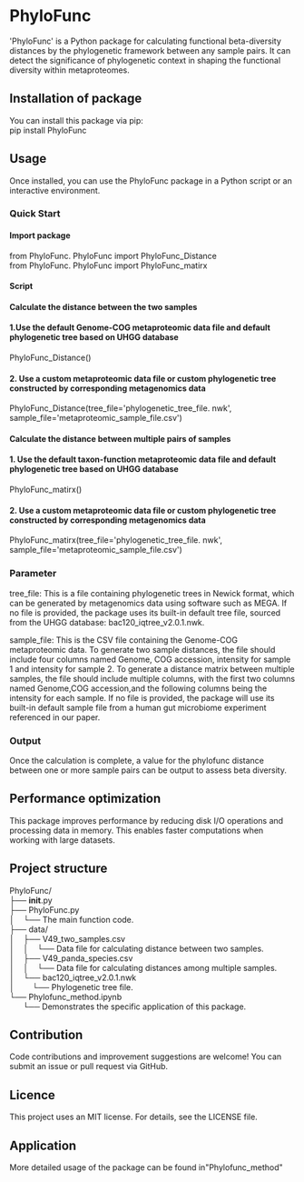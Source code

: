# PhyloFunc

'PhyloFunc' is a Python package for calculating functional beta-diversity distances by the phylogenetic framework between any sample pairs. It can detect the significance of phylogenetic context in shaping the functional diversity within metaproteomes.

## Installation of package

You can install this package via pip:  
pip install PhyloFunc

## Usage
Once installed, you can use the PhyloFunc package in a Python script or an interactive environment.

### Quick Start

#### Import package

from PhyloFunc. PhyloFunc import PhyloFunc_Distance  
from PhyloFunc. PhyloFunc import PhyloFunc_matirx
#### Script

#### Calculate the distance between the two samples

#### 1.Use the default Genome-COG metaproteomic data file and default phylogenetic tree based on UHGG database
PhyloFunc_Distance()

#### 2. Use a custom metaproteomic data file or custom phylogenetic tree constructed by corresponding metagenomics data
PhyloFunc_Distance(tree_file='phylogenetic_tree_file. nwk', sample_file='metaproteomic_sample_file.csv')

#### Calculate the distance between multiple pairs of samples

#### 1. Use the default taxon-function metaproteomic data file and default phylogenetic tree based on UHGG database
PhyloFunc_matirx()

#### 2. Use a custom metaproteomic data file or custom phylogenetic tree constructed by corresponding metagenomics data
PhyloFunc_matirx(tree_file='phylogenetic_tree_file. nwk', sample_file='metaproteomic_sample_file.csv')

### Parameter
tree_file: This is a file containing phylogenetic trees in Newick format, which can be generated by metagenomics data using software such as MEGA. If no file is provided, the package uses its built-in default tree file, sourced from the UHGG database: bac120_iqtree_v2.0.1.nwk.

sample_file: This is the CSV file containing the Genome-COG metaproteomic data. To generate two sample distances, the file should include four columns named Genome, COG accession, intensity for sample 1 and intensity for sample 2. To generate a distance matrix between multiple samples, the file should include multiple columns, with the first two columns named Genome,COG accession,and the following columns being the intensity for each sample. If no file is provided, the package will use its built-in default sample file from a human gut microbiome experiment referenced in our paper.

### Output
Once the calculation is complete, a value for the phylofunc distance between one or more sample pairs can be output to assess beta diversity.
## Performance optimization
This package improves performance by reducing disk I/O operations and processing data in memory. This enables faster computations when working with large datasets.

## Project structure
PhyloFunc/  
├── __init__.py  
├── PhyloFunc.py  
│&nbsp;&nbsp;&nbsp;&nbsp;└── The main function code.  
├── data/  
│&nbsp;&nbsp;&nbsp;&nbsp;├── V49_two_samples.csv   
│&nbsp;&nbsp;&nbsp;&nbsp;│&nbsp;&nbsp;&nbsp;&nbsp;└── Data file for calculating distance between two samples.  
│&nbsp;&nbsp;&nbsp;&nbsp;├── V49_panda_species.csv  
│&nbsp;&nbsp;&nbsp;&nbsp;│&nbsp;&nbsp;&nbsp;&nbsp;└── Data file for calculating distances among multiple samples.  
│&nbsp;&nbsp;&nbsp;&nbsp;└── bac120_iqtree_v2.0.1.nwk  
│&nbsp;&nbsp;&nbsp;&nbsp;&nbsp;&nbsp;&nbsp;&nbsp;└── Phylogenetic tree file.  
└── Phylofunc_method.ipynb  
&nbsp;&nbsp;&nbsp;&nbsp;&nbsp;&nbsp;└── Demonstrates the specific application of this package.


## Contribution
Code contributions and improvement suggestions are welcome! You can submit an issue or pull request via GitHub.

## Licence
This project uses an MIT license. For details, see the LICENSE file.

## Application
More detailed usage of the package can be found in"Phylofunc_method"